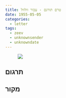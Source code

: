 ```yaml
---
title: טרם תורגם - עבור וולוול
date: 1955-05-05
categories:
  - letter
tags:
  - zeev
  - unknownsender
  - unknowndate
---
```


<figure class="half">
    <a  href="/pupko-papers/assets/images/1955-05-05-unknown-to-welwl.jpg">
    <img src="/pupko-papers/assets/images/1955-05-05-unknown-to-welwl.jpg"></a>
</figure>

## תרגום

## מקור
